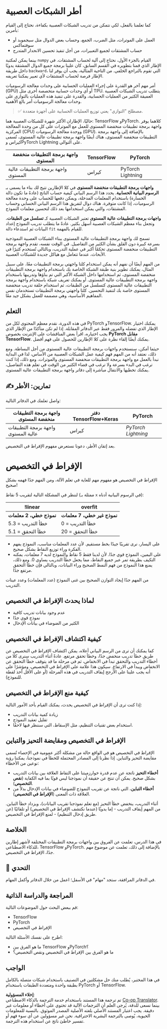 <!--
CO_OP_TRANSLATOR_METADATA:
{
  "original_hash": "b5466bcedc3c75aa35476270362f626a",
  "translation_date": "2025-05-20T01:49:34+00:00",
  "source_file": "15-rag-and-vector-databases/data/frameworks.md",
  "language_code": "ar"
}
-->
# أطر الشبكات العصبية

كما تعلمنا بالفعل، لكي نتمكن من تدريب الشبكات العصبية بكفاءة، نحتاج إلى القيام بأمرين:

* العمل على الموترات، مثل الضرب، الجمع، وحساب بعض الدوال مثل سيجمويد أو سوفتماكس
* حساب المشتقات لجميع التعبيرات، من أجل تنفيذ تحسين الانحدار المتدرج

بينما يمكن لمكتبة `numpy` القيام بالجزء الأول، نحتاج إلى آلية لحساب المشتقات. في الإطار الذي قمنا بتطويره في القسم السابق، كان علينا برمجة جميع الدوال المشتقة يدويًا داخل طريقة `backward`، التي تقوم بالتراجع الخلفي. من الناحية المثالية، يجب أن يوفر لنا الإطار فرصة لحساب المشتقات لأي تعبير يمكننا تعريفه.

أمر مهم آخر هو القدرة على إجراء العمليات الحسابية على وحدات معالجة الرسوميات (GPU) أو أي وحدات حسابية متخصصة أخرى مثل TPU. يتطلب تدريب الشبكات العصبية العميقة الكثير من العمليات الحسابية، والقدرة على تنفيذ هذه العمليات بالتوازي على وحدات معالجة الرسوميات أمر بالغ الأهمية.

> ✅ مصطلح "التوازي" يعني توزيع العمليات الحسابية على أجهزة متعددة.

حاليًا، الإطاران الأكثر شهرة للشبكات العصبية هما: TensorFlow وPyTorch. كلاهما يوفر واجهة برمجة تطبيقات منخفضة المستوى للعمل مع الموترات على كل من وحدة المعالجة المركزية (CPU) ووحدة معالجة الرسوميات (GPU). بالإضافة إلى واجهة برمجة التطبيقات منخفضة المستوى، هناك أيضًا واجهة برمجة تطبيقات عالية المستوى، تُسمى كيراس وPyTorch Lightning على التوالي.

واجهة برمجة التطبيقات منخفضة المستوى | TensorFlow | PyTorch
--------------|-------------------------------------|--------------------------------
واجهة برمجة التطبيقات عالية المستوى | كيراس | PyTorch Lightning

**واجهات برمجة التطبيقات منخفضة المستوى** في كلا الإطارين تتيح لك بناء ما يسمى بـ **الرسوم البيانية الحسابية**. يحدد هذا الرسم البياني كيفية حساب الناتج (عادةً ما تكون دالة الخسارة) باستخدام المعلمات المدخلة، ويمكن دفعها للحساب على وحدة معالجة الرسوميات، إذا كانت متوفرة. هناك دوال لتفريق هذا الرسم البياني الحسابي وحساب المشتقات، والتي يمكن استخدامها بعد ذلك لتحسين معلمات النموذج.

**واجهات برمجة التطبيقات عالية المستوى** تعتبر الشبكات العصبية كـ **تسلسل من الطبقات**، وتجعل بناء معظم الشبكات العصبية أسهل بكثير. عادةً ما يتطلب تدريب النموذج إعداد البيانات ثم استدعاء دالة `fit` للقيام بالمهمة.

تسمح لك واجهة برمجة التطبيقات عالية المستوى ببناء الشبكات العصبية النموذجية بسرعة كبيرة دون القلق بشأن الكثير من التفاصيل. في الوقت نفسه، تقدم واجهة برمجة التطبيقات منخفضة المستوى تحكمًا أكبر في عملية التدريب، وبالتالي تُستخدم كثيرًا في الأبحاث، عندما تتعامل مع هياكل جديدة للشبكات العصبية.

من المهم أيضًا أن نفهم أنه يمكن استخدام كلتا واجهتي برمجة التطبيقات معًا، على سبيل المثال، يمكنك تطوير بنية طبقة الشبكة الخاصة بك باستخدام واجهة برمجة التطبيقات منخفضة المستوى، ثم استخدامها داخل الشبكة الأكبر التي تم بناؤها وتدريبها باستخدام واجهة برمجة التطبيقات عالية المستوى. أو يمكنك تعريف شبكة باستخدام واجهة برمجة التطبيقات عالية المستوى كتسلسل من الطبقات، ثم استخدام حلقة تدريب منخفضة المستوى خاصة بك لتنفيذ التحسين. كلتا واجهتي برمجة التطبيقات تستخدمان نفس المفاهيم الأساسية، وهي مصممة للعمل بشكل جيد معًا.

## التعلم

في هذه الدورة، نقدم معظم المحتوى لكل من PyTorch وTensorFlow. يمكنك اختيار الإطار الذي تفضله والمرور فقط عبر الدفاتر المقابلة. إذا لم تكن متأكدًا من الإطار الذي يجب اختياره، اقرأ بعض المناقشات على الإنترنت بخصوص **PyTorch مقابل TensorFlow**. يمكنك أيضًا إلقاء نظرة على كلا الإطارين للحصول على فهم أفضل.

حيثما أمكن، سنستخدم واجهات برمجة التطبيقات عالية المستوى من أجل البساطة. ومع ذلك، نعتقد أنه من المهم فهم كيفية عمل الشبكات العصبية من الأساس، لذا في البداية نبدأ بالعمل مع واجهة برمجة التطبيقات منخفضة المستوى والموترات. ومع ذلك، إذا كنت ترغب في البدء بسرعة ولا ترغب في قضاء الكثير من الوقت في تعلم هذه التفاصيل، يمكنك تخطيها والانتقال مباشرة إلى دفاتر واجهة برمجة التطبيقات عالية المستوى.

## ✍️ تمارين: الأطر

واصل تعلمك في الدفاتر التالية:

واجهة برمجة التطبيقات منخفضة المستوى | دفتر TensorFlow+Keras | PyTorch
--------------|-------------------------------------|--------------------------------
واجهة برمجة التطبيقات عالية المستوى | كيراس | *PyTorch Lightning*

بعد إتقان الأطر، دعونا نستعرض مفهوم الإفراط في التخصيص.

# الإفراط في التخصيص

الإفراط في التخصيص هو مفهوم مهم للغاية في تعلم الآلة، ومن المهم جدًا فهمه بشكل صحيح!

لننظر في المشكلة التالية لتقريب 5 نقاط (ممثلة بـ `x` في الرسوم البيانية أدناه):

!linear | overfit
-------------------------|--------------------------
**نموذج خطي، 2 معلمات** | **نموذج غير خطي، 7 معلمات**
خطأ التدريب = 5.3 | خطأ التدريب = 0
خطأ التحقق = 5.1 | خطأ التحقق = 20

* على اليسار، نرى تقريبًا جيدًا بخط مستقيم. لأن عدد المعلمات مناسب، النموذج يفهم الفكرة وراء توزيع النقاط بشكل صحيح.
* على اليمين، النموذج قوي جدًا. لأن لدينا فقط 5 نقاط والنموذج لديه 7 معلمات، يمكنه التكيف بطريقة تمر عبر جميع النقاط، مما يجعل خطأ التدريب يساوي 0. ومع ذلك، يمنع هذا النموذج من فهم النمط الصحيح وراء البيانات، وبالتالي فإن خطأ التحقق مرتفع جدًا.

من المهم جدًا إيجاد التوازن الصحيح بين غنى النموذج (عدد المعلمات) وعدد عينات التدريب.

## لماذا يحدث الإفراط في التخصيص

  * عدم وجود بيانات تدريب كافية
  * نموذج قوي جدًا
  * الكثير من الضوضاء في بيانات الإدخال

## كيفية اكتشاف الإفراط في التخصيص

كما يمكنك أن ترى من الرسم البياني أعلاه، يمكن اكتشاف الإفراط في التخصيص عن طريق خطأ تدريب منخفض جدًا، وخطأ تحقق مرتفع. عادةً أثناء التدريب سنرى كلا من أخطاء التدريب والتحقق تبدأ في الانخفاض، ثم في مرحلة ما قد يتوقف خطأ التحقق عن الانخفاض ويبدأ في الارتفاع. سيكون هذا علامة على الإفراط في التخصيص، ومؤشرًا على أنه يجب علينا على الأرجح إيقاف التدريب في هذه المرحلة (أو على الأقل أخذ لقطة للنموذج).

## كيفية منع الإفراط في التخصيص

إذا كنت ترى أن الإفراط في التخصيص يحدث، يمكنك القيام بأحد الأمور التالية:

 * زيادة كمية بيانات التدريب
 * تقليل تعقيد النموذج
 * استخدام بعض تقنيات التنظيم، مثل الإسقاط، التي سننظر فيها لاحقًا.

## الإفراط في التخصيص ومقايضة التحيز والتباين

الإفراط في التخصيص هو في الواقع حالة من مشكلة أكثر عمومية في الإحصاء تُسمى مقايضة التحيز والتباين. إذا نظرنا إلى المصادر المحتملة للخطأ في نموذجنا، يمكننا رؤية نوعين من الأخطاء:

* **أخطاء التحيز** ناتجة عن عدم قدرة خوارزميتنا على التقاط العلاقة بين بيانات التدريب بشكل صحيح. يمكن أن تنتج عن حقيقة أن نموذجنا ليس قويًا بما فيه الكفاية (**نقص التخصيص**).
* **أخطاء التباين**، التي ناتجة عن تقريب النموذج للضوضاء في بيانات الإدخال بدلاً من العلاقة ذات المعنى (**الإفراط في التخصيص**).

أثناء التدريب، ينخفض خطأ التحيز (مع تعلم نموذجنا تقريب البيانات)، ويزداد خطأ التباين. من المهم إيقاف التدريب - إما يدويًا (عندما نكتشف الإفراط في التخصيص) أو تلقائيًا (عن طريق إدخال التنظيم) - لمنع الإفراط في التخصيص.

## الخلاصة

في هذا الدرس، تعلمت عن الفروق بين واجهات برمجة التطبيقات المختلفة لأشهر إطارين للذكاء الاصطناعي، TensorFlow وPyTorch. بالإضافة إلى ذلك، تعلمت عن موضوع مهم جدًا، الإفراط في التخصيص.

## 🚀 التحدي

في الدفاتر المرافقة، ستجد "مهام" في الأسفل؛ اعمل من خلال الدفاتر وأكمل المهام.

## المراجعة والدراسة الذاتية

قم ببعض البحث حول الموضوعات التالية:

- TensorFlow
- PyTorch
- الإفراط في التخصيص

اطرح على نفسك الأسئلة التالية:

- ما هو الفرق بين TensorFlow وPyTorch؟
- ما هو الفرق بين الإفراط في التخصيص ونقص التخصيص؟

## الواجب

في هذا المختبر، يُطلب منك حل مشكلتين في التصنيف باستخدام شبكات متصلة بالكامل بطبقة واحدة ومتعددة الطبقات باستخدام PyTorch أو TensorFlow.

**إخلاء المسؤولية**:  
تم ترجمة هذا المستند باستخدام خدمة الترجمة بالذكاء الاصطناعي [Co-op Translator](https://github.com/Azure/co-op-translator). بينما نسعى للدقة، يُرجى العلم أن الترجمات الآلية قد تحتوي على أخطاء أو معلومات غير دقيقة. يجب اعتبار المستند الأصلي بلغته الأصلية المصدر الموثوق. بالنسبة للمعلومات الحيوية، يُوصى بالترجمة البشرية الاحترافية. نحن غير مسؤولين عن أي سوء فهم أو تفسير خاطئ ناتج عن استخدام هذه الترجمة.